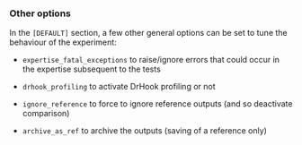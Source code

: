 ### Other options

In the `[DEFAULT]` section, a few other general options can be set to
tune the behaviour of the experiment:

-   `expertise_fatal_exceptions` to raise/ignore errors that could occur
    in the expertise subsequent to the tests

-   `drhook_profiling` to activate DrHook profiling or not

-   `ignore_reference` to force to ignore reference outputs (and so
    deactivate comparison)

-   `archive_as_ref` to archive the outputs (saving of a reference only)

